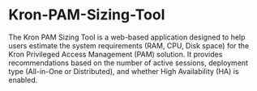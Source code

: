 # Kron-PAM-Sizing-Tool
The Kron PAM Sizing Tool is a web-based application designed to help users estimate the system requirements (RAM, CPU, Disk space) for the Kron Privileged Access Management (PAM) solution. It provides recommendations based on the number of active sessions, deployment type (All-in-One or Distributed), and whether High Availability (HA) is enabled.
